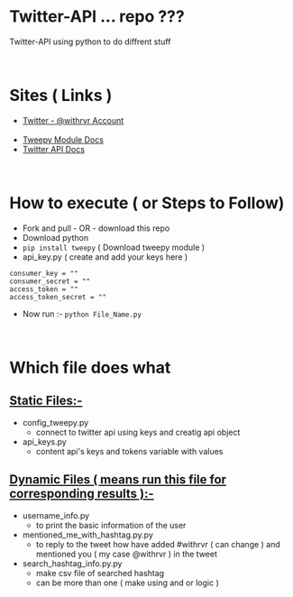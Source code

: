 # Twitter-API ... repo ???

Twitter-API using python to do diffrent stuff

<br/>

# Sites ( Links )

-   [Twitter - @withrvr Account](https://twitter.com/withrvr)
    <br><br>
-   [Tweepy Module Docs](https://docs.tweepy.org/)
-   [Twitter API Docs](https://developer.twitter.com/en/docs/twitter-api)

<br>

# How to execute ( or Steps to Follow)

-   Fork and pull - OR - download this repo
-   Download python
-   `pip install tweepy` ( Download tweepy module )
-   api_key.py ( create and add your keys here )

```
consumer_key = ""
consumer_secret = ""
access_token = ""
access_token_secret = ""
```

-   Now run :- `python File_Name.py`

<br>

# Which file does what

## <u>Static Files:-</u>

-   config_tweepy.py
    -   connect to twitter api using keys and creatig api object
-   api_keys.py
    -   content api's keys and tokens variable with values

## <u>Dynamic Files ( means run this file for corresponding results ):-</u>

-   username_info.py
    -   to print the basic information of the user
-   mentioned_me_with_hashtag.py.py
    -   to reply to the tweet how have added #withrvr ( can change ) and mentioned you ( my case @withrvr ) in the tweet
-   search_hashtag_info.py.py
    -   make csv file of searched hashtag
    -   can be more than one ( make using and or logic )
